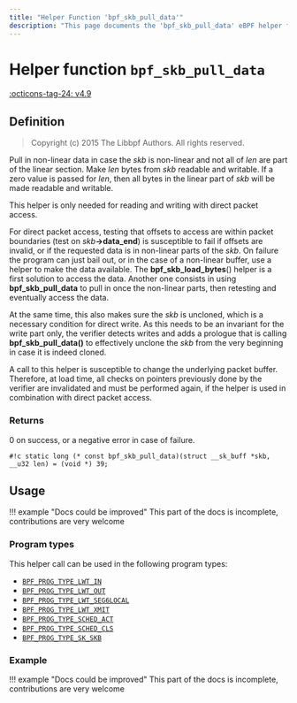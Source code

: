 ```yaml
---
title: "Helper Function 'bpf_skb_pull_data'"
description: "This page documents the 'bpf_skb_pull_data' eBPF helper function, including its definition, usage, program types that can use it, and examples."
---
```

# Helper function `bpf_skb_pull_data`

<!-- [FEATURE_TAG](bpf_skb_pull_data) -->
[:octicons-tag-24: v4.9](https://github.com/torvalds/linux/commit/36bbef52c7eb646ed6247055a2acd3851e317857)
<!-- [/FEATURE_TAG] -->

## Definition

> Copyright (c) 2015 The Libbpf Authors. All rights reserved.


<!-- [HELPER_FUNC_DEF] -->
Pull in non-linear data in case the _skb_ is non-linear and not all of _len_ are part of the linear section. Make _len_ bytes from _skb_ readable and writable. If a zero value is passed for _len_, then all bytes in the linear part of _skb_ will be made readable and writable.

This helper is only needed for reading and writing with direct packet access.

For direct packet access, testing that offsets to access are within packet boundaries (test on _skb_**->data_end**) is susceptible to fail if offsets are invalid, or if the requested data is in non-linear parts of the _skb_. On failure the program can just bail out, or in the case of a non-linear buffer, use a helper to make the data available. The **bpf_skb_load_bytes**() helper is a first solution to access the data. Another one consists in using **bpf_skb_pull_data** to pull in once the non-linear parts, then retesting and eventually access the data.

At the same time, this also makes sure the _skb_ is uncloned, which is a necessary condition for direct write. As this needs to be an invariant for the write part only, the verifier detects writes and adds a prologue that is calling **bpf_skb_pull_data()** to effectively unclone the _skb_ from the very beginning in case it is indeed cloned.

A call to this helper is susceptible to change the underlying packet buffer. Therefore, at load time, all checks on pointers previously done by the verifier are invalidated and must be performed again, if the helper is used in combination with direct packet access.

### Returns

0 on success, or a negative error in case of failure.

`#!c static long (* const bpf_skb_pull_data)(struct __sk_buff *skb, __u32 len) = (void *) 39;`
<!-- [/HELPER_FUNC_DEF] -->

## Usage

!!! example "Docs could be improved"
    This part of the docs is incomplete, contributions are very welcome

### Program types

This helper call can be used in the following program types:

<!-- DO NOT EDIT MANUALLY -->
<!-- [HELPER_FUNC_PROG_REF] -->
 * [`BPF_PROG_TYPE_LWT_IN`](../program-type/BPF_PROG_TYPE_LWT_IN.md)
 * [`BPF_PROG_TYPE_LWT_OUT`](../program-type/BPF_PROG_TYPE_LWT_OUT.md)
 * [`BPF_PROG_TYPE_LWT_SEG6LOCAL`](../program-type/BPF_PROG_TYPE_LWT_SEG6LOCAL.md)
 * [`BPF_PROG_TYPE_LWT_XMIT`](../program-type/BPF_PROG_TYPE_LWT_XMIT.md)
 * [`BPF_PROG_TYPE_SCHED_ACT`](../program-type/BPF_PROG_TYPE_SCHED_ACT.md)
 * [`BPF_PROG_TYPE_SCHED_CLS`](../program-type/BPF_PROG_TYPE_SCHED_CLS.md)
 * [`BPF_PROG_TYPE_SK_SKB`](../program-type/BPF_PROG_TYPE_SK_SKB.md)
<!-- [/HELPER_FUNC_PROG_REF] -->

### Example

!!! example "Docs could be improved"
    This part of the docs is incomplete, contributions are very welcome
